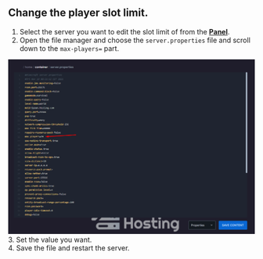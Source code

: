 ## Change the player slot limit.  


1. Select the server you want to edit the slot limit of from the **[Panel](https://panel.spawnhosting.com/)**.  
2. Open the file manager and choose the ``server.properties`` file and scroll down to the ``max-players=`` part.  

![](/img/increaseplayerslots/ips1.png)
3. Set the value you want.  
4. Save the file and restart the server.  